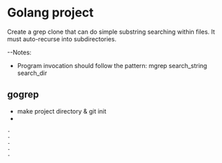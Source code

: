 # Golang project
Create a grep clone that can do simple substring searching
within files. It must auto-recurse into subdirectories.

--Notes:
* Program invocation should follow the pattern:
  mgrep search_string search_dir

## gogrep
- make project directory & git init
-  

    -  
    -  
    -  
    - 
    - 

